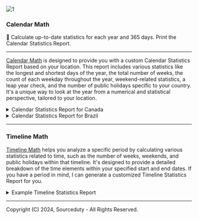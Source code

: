 ![1](https://github.com/sourceduty/Calendar_Math/assets/123030236/2640f1a2-c525-4a9e-8616-0db9f322f40e)

### Calendar Math

📅 Calculate up-to-date statistics for each year and 365 days. Print the Calendar Statistics Report.

***

[Calendar Math](https://chat.openai.com/g/g-Tw6MtFNwI-calendar-math) is designed to provide you with a custom Calendar Statistics Report based on your location. This report includes various statistics like the longest and shortest days of the year, the total number of weeks, the count of each weekday throughout the year, weekend-related statistics, a leap year check, and the number of public holidays specific to your country. It's a unique way to look at the year from a numerical and statistical perspective, tailored to your location.

<details><summary>Calendar Statistics Report for Canada</summary>

 ```

Example Calendar Statistics Report for Canada - 2024

- Longest day of the year: June 21
- Shortest day of the year: December 21
- Total number of weeks in the year: 52.14
- Total number of Mondays in the year: 53
- Total number of Tuesdays in the year: 53
- Total number of Wednesdays in the year: 52
- Total number of Thursdays in the year: 52
- Total number of Fridays in the year: 52
- Total number of Saturdays in the year: 52
- Total number of Sundays in the year: 52
- Total number of weekend days in the year: 104
- Total number of weekend sections in the year: 52
- The frequency of weekends in the year in percentage: 28.42%
- Leap year: Yes
- Number of public holidays: 9
- Number of public not a statutory holidays: 2

Public Holidays:
- New Year's Day: January 1
- Good Friday: April 10
- Easter Monday: April 13
- Victoria Day: May 18
- Canada Day: July 1
- Labour Day: September 7
- Thanksgiving Day: October 12
- Christmas Day: December 25
- Boxing Day: December 26

- The total number of weeks in the year 2024 is approximately 52.29. This accounts for the fact that there are 366 days in 2024, due to it being a leap year.
- Please note that public holidays can vary by province in Canada, and Good Friday's date changes each year.

 ```

</details>

<details><summary>Calendar Statistics Report for Brazil</summary>

 ```

Example Calendar Statistics Report for Brazil - 2024

Longest Day of the Year: June 21
Shortest Day of the Year: December 21
Total Number of Weeks in the Year: 52.29
Total Number of Mondays in the Year: 53
Total Number of Tuesdays in the Year: 53
Total Number of Wednesdays in the Year: 52
Total Number of Thursdays in the Year: 52
Total Number of Fridays in the Year: 52
Total Number of Saturdays in the Year: 52
Total Number of Sundays in the Year: 52
Total Number of Weekend Days in the Year: 104
Total Number of Weekend Sections in the Year: 52.0
The frequency of weekends in the year in percentage: 28.42%
Leap Year: True
Number of public holidays: 11

New Year's Day: January 1
Carnival: February 12 - 13 (varies)
Good Friday: March 29 (varies)
Tiradentes Day: April 21
Labor Day: May 1
Corpus Christi: May 30 (varies)
Independence Day: September 7
Our Lady of Aparecida: October 12
All Souls' Day: November 2
Republic Proclamation Day: November 15
Christmas Day: December 25

- Black Consciousness Day: November 20
- These dates provide a general guide, but please note that the actual observance of some holidays, particularly those that vary, might be different based on specific regional practices or adjustments for weekends. ​
- In Brazil, Black Consciousness Day (Dia da Consciência Negra) is observed annually on November 20th. It is not a federal statutory holiday, but it is recognized as a holiday in many states and municipalities throughout the country.

 ```

</details>

***

### Timeline Math

[Timeline Math](https://chat.openai.com/g/g-o6TBa34am-timeline-math) helps you analyze a specific period by calculating various statistics related to time, such as the number of weeks, weekends, and public holidays within that timeline. It's designed to provide a detailed breakdown of the time elements within your specified start and end dates. If you have a period in mind, I can generate a customized Timeline Statistics Report for you.

</details>

<details><summary>Example Timeline Statistics Report</summary>

 ```

Timeline Statistics Report for the period from January 1, 2000, to December 31, 2024:

- Total number of years in the timeline: 25
- Total number of weeks in the timeline: 1304
- Total number of Mondays in the timeline: 1305
- Total number of Tuesdays in the timeline: 1305
- Total number of Wednesdays in the timeline: 1304
- Total number of Thursdays in the timeline: 1304
- Total number of Fridays in the timeline: 1304
- Total number of Saturdays in the timeline: 1305
- Total number of Sundays in the timeline: 1305
- Total number of weekend days in the timeline: 2610
- Total number of weekend sections in the timeline: 1304
- The frequency of weekends in the timeline as percentage: 28.58%
- Total number of leap years: 7
- Leap years in the timeline: [2000, 2004, 2008, 2012, 2016, 2020, 2024]
- Number of public holidays in the timeline: 250
- Number of public not a statutory holidays in the timeline: 125

 ```

</details>

***

Copyright (C) 2024, Sourceduty - All Rights Reserved.
